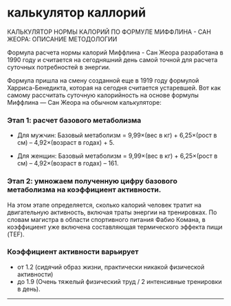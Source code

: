 
# калькулятор каллорий

КАЛЬКУЛЯТОР НОРМЫ КАЛОРИЙ ПО ФОРМУЛЕ МИФФЛИНА - САН ЖЕОРА: ОПИСАНИЕ МЕТОДОЛОГИИ


Формула расчета нормы калорий Миффлина - Сан Жеора разработана в 1990 году и 
считается на сегодняшний день самой точной для расчета суточных потребностей в энергии. 


Формула пришла на смену созданной еще в 1919 году формулой Харриса-Бенедикта, которая на сегодня считается устаревшей.
Вот как самому рассчитать суточную калорийность на основе формулы Миффлина — Сан Жеора на обычном калькуляторе:


### Этап 1: расчет базового метаболизма


- Для мужчин:
Базовый метаболизм = 9,99×(вес в кг) + 6,25×(рост в см) – 4,92×(возраст в годах) + 5.

- Для женщин:
Базовый метаболизм = 9,99×(вес в кг) + 6,25×(рост в см) – 4,92×(возраст в годах) – 161.

### Этап 2: умножаем полученную цифру базового метаболизма на коэффициент активности.


На этом этапе определяется, сколько калорий человек тратит на двигательную активность, 
включая траты энергии на тренировках. По словам магистра в области спортивного питания Фабио Комана, 
в коэффициент уже включена составляющая термического эффекта пищи (TEF).


### Коэффициент активности варьирует 

- от 1.2 (сидячий образ жизни, практически никакой физической активности) 
- до 1.9 (Очень тяжелый физический труд / 2 интенсивные тренировки в день).

----------------------------------------------------------------------------------------


